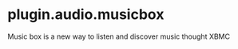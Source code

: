 plugin.audio.musicbox
=====================

Music box is a new way to listen and discover music thought XBMC

